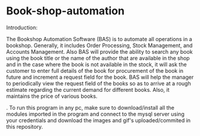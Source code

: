 # Book-shop-automation
Introduction:

The Bookshop Automation Software (BAS) is to automate all operations in a bookshop. Generally, it includes Order Processing, Stock Management, and Accounts Management. Also BAS will provide the ability to search any book using the book title or the name of the author that are available in the shop and in the case where the book is not available in the stock, it will ask the customer to enter full details of the book for procurement of the book in future and increment a request field for the book. BAS will help the manager to periodically view the request field of the books so as to arrive at a rough estimate regarding the current demand for different books. Also, it maintains the price of various books.

. To run this program in any pc, make sure to download/install all the modules imported in the program and connect to the mysql server using your credentials and download the images and gif's uploaded/commited in this repository.
